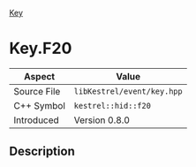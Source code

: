 [Key](index)
# Key.F20
| Aspect | Value |
| --- | --- |
| Source File | `libKestrel/event/key.hpp` |
| C++ Symbol | `kestrel::hid::f20` |
| Introduced | Version 0.8.0 |
## Description


